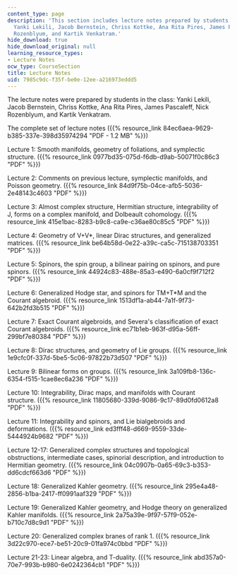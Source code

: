 ```yaml
---
content_type: page
description: 'This section includes lecture notes prepared by students in the class:
  Yanki Lekili, Jacob Bernstein, Chriss Kottke, Ana Rita Pires, James Pascaleff, Nick
  Rozenblyum, and Kartik Venkatram.'
hide_download: true
hide_download_original: null
learning_resource_types:
- Lecture Notes
ocw_type: CourseSection
title: Lecture Notes
uid: 7985c9dc-f35f-be0e-12ee-a216973eddd5
---
```


The lecture notes were prepared by students in the class: Yanki Lekili, Jacob Bernstein, Chriss Kottke, Ana Rita Pires, James Pascaleff, Nick Rozenblyum, and Kartik Venkatram.

The complete set of lecture notes ({{% resource_link 84ec6aea-9629-b385-337e-398d35974294 "PDF - 1.2 MB" %}})

Lecture 1: Smooth manifolds, geometry of foliations, and symplectic structure. ({{% resource_link 0977bd35-075d-f6db-d9ab-50071f0c86c3 "PDF" %}})

Lecture 2: Comments on previous lecture, symplectic manifolds, and Poisson geometry. ({{% resource_link 84d9f75b-04ce-afb5-5036-2e48143c4603 "PDF" %}})

Lecture 3: Almost complex structure, Hermitian structure, integrability of J, forms on a complex manifold, and Dolbeault cohomology. ({{% resource_link 415e1bac-8283-b9c8-ca9e-c36ae80c85c5 "PDF" %}})

Lecture 4: Geometry of V+V\*, linear Dirac structures, and generalized matrices. ({{% resource_link be64b58d-0e22-a39c-ca5c-715138703351 "PDF" %}})

Lecture 5: Spinors, the spin group, a bilinear pairing on spinors, and pure spinors. ({{% resource_link 44924c83-488e-85a3-e490-6a0cf9f712f2 "PDF" %}})

Lecture 6: Generalized Hodge star, and spinors for TM+T\*M and the Courant algebroid. ({{% resource_link 1513df1a-ab44-7a1f-9f73-642b2fd3b515 "PDF" %}})

Lecture 7: Exact Courant algebroids, and Severa's classification of exact Courant algebroids. ({{% resource_link ec71b1eb-963f-d95a-56ff-299bf7e80384 "PDF" %}})

Lecture 8: Dirac structures, and geometry of Lie groups. ({{% resource_link 1e9cfc0f-337d-5be5-5c06-97822b73d507 "PDF" %}})

Lecture 9: Bilinear forms on groups. ({{% resource_link 3a109fb8-136c-6354-f515-1cae8ec6a236 "PDF" %}})

Lecture 10: Integrability, Dirac maps, and manifolds with Courant structure. ({{% resource_link 11805680-339d-9086-9c17-89d0fd0612a8 "PDF" %}})

Lecture 11: Integrability and spinors, and Lie bialgebroids and deformations. ({{% resource_link ed3fff48-d669-9559-33de-5444924b9682 "PDF" %}})

Lecture 12-17: Generalized complex structures and topological obstructions, intermediate cases, spinorial description, and introduction to Hermitian geometry. ({{% resource_link 04c0907b-0a65-69c3-b353-dd6cdcf663d6 "PDF" %}})

Lecture 18: Generalized Kahler geometry. ({{% resource_link 295e4a48-2856-b1ba-2417-ff0991aaf329 "PDF" %}})

Lecture 19: Generalized Kahler geometry, and Hodge theory on generalized Kahler manifolds. ({{% resource_link 2a75a39e-9f97-57f9-052e-b710c7d8c9d1 "PDF" %}})

Lecture 20: Generalized complex branes of rank 1. ({{% resource_link 3d22c970-ece7-be51-20c9-01fa974c0bbd "PDF" %}})

Lecture 21-23: Linear algebra, and T-duality. ({{% resource_link abd357a0-70e7-993b-b980-6e0242364cb1 "PDF" %}})